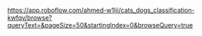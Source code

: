 https://app.roboflow.com/ahmed-w1lji/cats_dogs_classification-kwfqv/browse?queryText=&pageSize=50&startingIndex=0&browseQuery=true